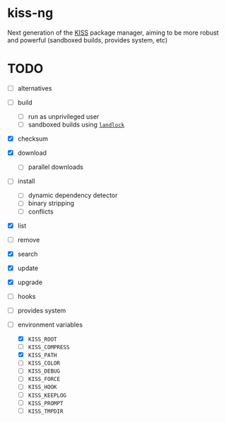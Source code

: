 # kiss-ng

Next generation of the [KISS](https://codeberg.org/kiss-community/kiss) package manager, aiming to be more robust and powerful (sandboxed builds, provides system, etc)

# TODO

- [ ] alternatives

- [ ] build
  - [ ] run as unprivileged user
  - [ ] sandboxed builds using [`landlock`](https://landlock.io)

- [x] checksum

- [x] download
  - [ ] parallel downloads

- [ ] install
  - [ ] dynamic dependency detector
  - [ ] binary stripping
  - [ ] conflicts

- [x] list

- [ ] remove

- [x] search

- [x] update

- [x] upgrade

- [ ] hooks

- [ ] provides system

- [ ] environment variables
  - [x] `KISS_ROOT`
  - [ ] `KISS_COMPRESS`
  - [x] `KISS_PATH`
  - [ ] `KISS_COLOR`
  - [ ] `KISS_DEBUG`
  - [ ] `KISS_FORCE`
  - [ ] `KISS_HOOK`
  - [ ] `KISS_KEEPLOG`
  - [ ] `KISS_PROMPT`
  - [ ] `KISS_TMPDIR`
